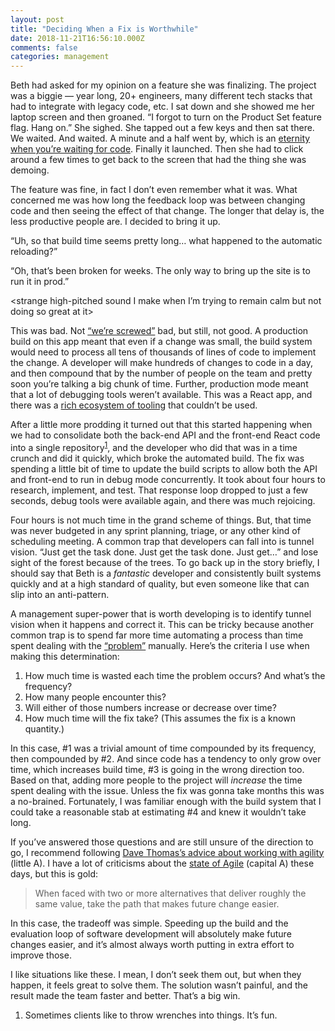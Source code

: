 ```yaml
---
layout: post
title: "Deciding When a Fix is Worthwhile"
date: 2018-11-21T16:56:10.000Z
comments: false
categories: management
---
```


Beth had asked for my opinion on a feature she was finalizing. The project was a biggie — year long, 20+ engineers, many different tech stacks that had to integrate with legacy code, etc. I sat down and she showed me her laptop screen and then groaned. “I forgot to turn on the Product Set feature flag. Hang on.” She sighed. She tapped out a few keys and then sat there. We waited. And waited. A minute and a half went by, which is an [eternity when you’re waiting for code](https://xkcd.com/303/). Finally it launched. Then she had to click around a few times to get back to the screen that had the thing she was demoing. 

The feature was fine, in fact I don’t even remember what it was. What concerned me was how long the feedback loop was between changing code and then seeing the effect of that change. The longer that delay is, the less productive people are. I decided to bring it up. 

“Uh, so that build time seems pretty long… what happened to the automatic reloading?” 

“Oh, that’s been broken for weeks. The only way to bring up the site is to run it in prod.”

\<strange high-pitched sound I make when I’m trying to remain calm but not doing so great at it\>

This was bad. Not [“we’re screwed”](/2018/11/18/failure-and-ultimately-fixing-it/) bad, but still, not good. A production build on this app meant that even if a change was small, the build system would need to process all tens of thousands of lines of code to implement the change. A developer will make hundreds of changes to code in a day, and then compound that by the number of people on the team and pretty soon you’re talking a big chunk of time. Further, production mode meant that a lot of debugging tools weren’t available. This was a React app, and there was a [rich ecosystem of tooling](https://github.com/facebook/react-devtools) that couldn’t be used.

After a little more prodding it turned out that this started happening when we had to consolidate both the back-end API and the front-end React code into a single repository<sup id="fnref:1"><a href="#fn:1" rel="footnote">1</a></sup>, and the developer who did that was in a time crunch and did it quickly, which broke the automated build. The fix was spending a little bit of time to update the build scripts to allow both the API and front-end to run in debug mode concurrently. It took about four hours to research, implement, and test. That response loop dropped to just a few seconds, debug tools were available again, and there was much rejoicing.

Four hours is not much time in the grand scheme of things. But, that time was never budgeted in any sprint planning, triage, or any other kind of scheduling meeting. A common trap that developers can fall into is tunnel vision. “Just get the task done. Just get the task done. Just get…” and lose sight of the forest because of the trees. To go back up in the story briefly, I should say that Beth is a *fantastic* developer and consistently built systems quickly and at a high standard of quality, but even someone like that can slip into an anti-pattern.

A management super-power that is worth developing is to identify tunnel vision when it happens and correct it. This can be tricky because another common trap is to spend far more time automating a process than time spent dealing with the [“problem”](https://xkcd.com/1319/) manually. Here’s the criteria I use when making this determination:

1. How much time is wasted each time the problem occurs? And what’s the frequency?
2. How many people encounter this?
3. Will either of those numbers increase or decrease over time?
4. How much time will the fix take? (This assumes the fix is a known quantity.) 

In this case, #1 was a trivial amount of time compounded by its frequency, then compounded by #2. And since code has a tendency to only grow over time, which increases build time, #3 is going in the wrong direction too. Based on that, adding more people to the project will *increase* the time spent dealing with the issue. Unless the fix was gonna take months this was a no-brained. Fortunately, I was familiar enough with the build system that I could take a reasonable stab at estimating #4 and knew it wouldn’t take long.

If you’ve answered those questions and are still unsure of the direction to go, I recommend following [Dave Thomas’s advice about working with agility](https://pragdave.me/blog/2014/03/04/time-to-kill-agile.html) (little A). I have a lot of criticisms about the [state of Agile](https://pragmaticmarketing.com/resources/articles/getting-back-to-the-roots-of-agile) (capital A) these days, but this is gold:

> When faced with two or more alternatives that deliver roughly the same value, take the path that makes future change easier.

In this case, the tradeoff was simple. Speeding up the build and the evaluation loop of software development will absolutely make future changes easier, and it’s almost always worth putting in extra effort to improve those.

I like situations like these. I mean, I don’t seek them out, but when they happen, it feels great to solve them. The solution wasn’t painful, and the result made the team faster and better. That’s a big win.

<div class="footnotes">
  <ol>
    <li class="footnote" id="fn:1">
  <p>Sometimes clients like to throw wrenches into things. It’s fun.</p>
</li>
  </ol>
</div>


